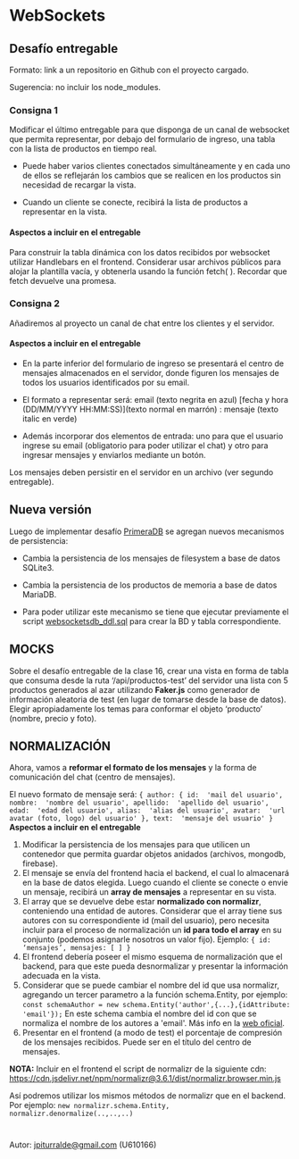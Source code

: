 
  

# WebSockets

  

  

## Desafío entregable

  

Formato: link a un repositorio en Github con el proyecto cargado.

  

Sugerencia: no incluir los node_modules.

  

  

### Consigna 1

  

Modificar el último entregable para que disponga de un canal de websocket que permita representar, por debajo del formulario de ingreso, una tabla con la lista de productos en tiempo real.

  

- Puede haber varios clientes conectados simultáneamente y en cada uno de ellos se reflejarán los cambios que se realicen en los productos sin necesidad de recargar la vista.

  

- Cuando un cliente se conecte, recibirá la lista de productos a representar en la vista.

  

#### Aspectos a incluir en el entregable

  

Para construir la tabla dinámica con los datos recibidos por websocket utilizar Handlebars en el frontend. Considerar usar archivos públicos para alojar la plantilla vacía, y obtenerla usando la función fetch( ). Recordar que fetch devuelve una promesa.

  

  

### Consigna 2

  

Añadiremos al proyecto un canal de chat entre los clientes y el servidor.

  

#### Aspectos a incluir en el entregable

  

- En la parte inferior del formulario de ingreso se presentará el centro de mensajes almacenados en el servidor, donde figuren los mensajes de todos los usuarios identificados por su email.

  

- El formato a representar será: email (texto negrita en azul) [fecha y hora (DD/MM/YYYY HH:MM:SS)](texto normal en marrón) : mensaje (texto italic en verde)

  

- Además incorporar dos elementos de entrada: uno para que el usuario ingrese su email (obligatorio para poder utilizar el chat) y otro para ingresar mensajes y enviarlos mediante un botón.

  

Los mensajes deben persistir en el servidor en un archivo (ver segundo entregable).

  

## Nueva versión

Luego de implementar desafío [PrimeraDB](https://github.com/jpiturralde/cursoBackend/tree/master/PrimeraBD) se agregan nuevos mecanismos de persistencia:

  

- Cambia la persistencia de los mensajes de filesystem a base de datos SQLite3.

- Cambia la persistencia de los productos de memoria a base de datos MariaDB.

- Para poder utilizar este mecanismo se tiene que ejecutar previamente el script [websocketsdb_ddl.sql](https://github.com/jpiturralde/cursoBackend/blob/master/WebSockets/scripts/websocketsdb_ddl.sql) para crear la BD y tabla correspondiente.

## MOCKS

Sobre el desafío entregable de la clase 16, crear una vista en forma de tabla que consuma desde la ruta ‘/api/productos-test’ del servidor una lista con 5 productos generados al azar utilizando **Faker.js** como generador de información aleatoria de test (en lugar de tomarse desde la base de datos). Elegir apropiadamente los temas para conformar el objeto ‘producto’ (nombre, precio y foto).

 ## NORMALIZACIÓN 
 Ahora, vamos a **reformar el formato de los mensajes** y la forma de comunicación del chat (centro de mensajes).

El nuevo formato de mensaje será:
``
{
	author: {
		id:  'mail del usuario',
		nombre:  'nombre del usuario',
		apellido:  'apellido del usuario',
		edad:  'edad del usuario',
		alias:  'alias del usuario',
		avatar:  'url avatar (foto, logo) del usuario'
	},
	text:  'mensaje del usuario'
}
``
**Aspectos a incluir en el entregable**

 1. Modificar la persistencia de los mensajes para que utilicen un contenedor que permita guardar objetos anidados (archivos, mongodb, firebase).
 2. El mensaje se envía del frontend hacia el backend, el cual lo almacenará en la base de datos elegida. Luego cuando el cliente se conecte o envie un mensaje, recibirá un **array de mensajes** a representar en su vista.
 3. El array que se devuelve debe estar **normalizado con normalizr**, conteniendo una entidad de autores. Considerar que el array tiene sus autores con su correspondiente id (mail del usuario), pero necesita incluir para el proceso de normalización un **id para todo el array** en su conjunto (podemos asignarle nosotros un valor fijo). 
	 Ejemplo: ``{ id: ‘mensajes’, mensajes: [ ] }``
 4. El frontend debería poseer el mismo esquema de normalización que el backend, para que este pueda desnormalizar y presentar la información adecuada en la vista.
 5. Considerar que se puede cambiar el nombre del id que usa normalizr, agregando un tercer parametro a la función schema.Entity, por ejemplo:
  ``const schemaAuthor = new schema.Entity('author',{...},{idAttribute: 'email'});`` 
  En este schema cambia el nombre del id con que se normaliza el nombre de los autores a 'email'. Más info en la [web oficial](https://github.com/paularmstrong/normalizr/blob/master/docs/api.md).
 6. Presentar en el frontend (a modo de test) el porcentaje de compresión de los mensajes recibidos. Puede ser en el título del centro de mensajes.

**NOTA:** Incluir en el frontend el script de normalizr de la siguiente cdn: https://cdn.jsdelivr.net/npm/normalizr@3.6.1/dist/normalizr.browser.min.js

Así podremos utilizar los mismos métodos de normalizr que en el backend. Por ejemplo:
``new normalizr.schema.Entity, normalizr.denormalize(..,..,..)``

#
Autor: jpiturralde@gmail.com (U610166)